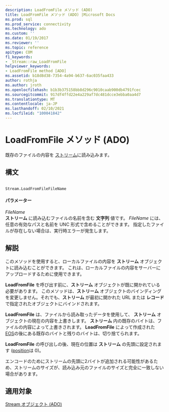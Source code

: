 ```yaml
---
description: LoadFromFile メソッド (ADO)
title: LoadFromFile メソッド (ADO) |Microsoft Docs
ms.prod: sql
ms.prod_service: connectivity
ms.technology: ado
ms.custom: ''
ms.date: 01/19/2017
ms.reviewer: ''
ms.topic: reference
apitype: COM
f1_keywords:
- _Stream::raw_LoadFromFile
helpviewer_keywords:
- LoadFromFile method [ADO]
ms.assetid: b18d8d38-7354-4a94-b637-6ac035faa433
author: rothja
ms.author: jroth
ms.openlocfilehash: b1b3b375158bb8d296c9010caab900db4791fcec
ms.sourcegitcommit: 917df4ffd22e4a229af7dc481dcce3ebba0aa4d7
ms.translationtype: MT
ms.contentlocale: ja-JP
ms.lasthandoff: 02/10/2021
ms.locfileid: "100041842"
---
```

# <a name="loadfromfile-method-ado"></a>LoadFromFile メソッド (ADO)
既存のファイルの内容を [ストリーム](./stream-object-ado.md)に読み込みます。  
  
## <a name="syntax"></a>構文  
  
```  
  
Stream.LoadFromFileFileName  
```  
  
#### <a name="parameters"></a>パラメーター  
 *FileName*  
 **ストリーム** に読み込むファイルの名前を含む **文字列** 値です。 *FileName* には、任意の有効なパスと名前を UNC 形式で含めることができます。 指定したファイルが存在しない場合は、実行時エラーが発生します。  
  
## <a name="remarks"></a>解説  
 このメソッドを使用すると、ローカルファイルの内容を **ストリーム** オブジェクトに読み込むことができます。 これは、ローカルファイルの内容をサーバーにアップロードするために使用できます。  
  
 **LoadFromFile** を呼び出す前に、**ストリーム** オブジェクトが既に開かれている必要があります。 このメソッドは、**ストリーム** オブジェクトのバインディングを変更しません。それでも、**ストリーム** が最初に開かれた URL または **レコード** で指定されたオブジェクトにバインドされます。  
  
 **LoadFromFile** は、ファイルから読み取ったデータを使用して、 **ストリーム** オブジェクトの現在の内容を上書きします。 **ストリーム** 内の既存のバイトは、ファイルの内容によって上書きされます。 **LoadFromFile** によって作成された [EOS](./eos-property.md)の後にある既存のバイトと残りのバイトは、切り捨てられます。  
  
 **LoadFromFile** の呼び出しの後、現在の位置は **ストリーム** の先頭に設定されます ([position](./position-property-ado.md)は 0)。  
  
 エンコードのためにストリームの先頭に2バイトが追加される可能性があるため、ストリームのサイズが、読み込み元のファイルのサイズと完全に一致しない場合があります。  
  
## <a name="applies-to"></a>適用対象  
 [Stream オブジェクト (ADO)](./stream-object-ado.md)